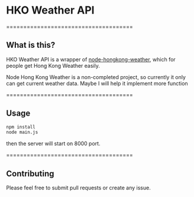 # HKO Weather API

=====================================

## What is this?

HKO Weather API is a wrapper of [node-hongkong-weather](https://github.com/hongkongkiwi/node-hongkong-weather/blob/master/README.md), which for people get Hong Kong Weather easily.

Node Hong Kong Weather is a non-completed project, so currently it only can get current weather data.
Maybe I will help it implement more function

=====================================
## Usage

```bash
npm install
node main.js
```

then the server will start on 8000 port.

=====================================

## Contributing

Please feel free to submit pull requests or create any issue.
